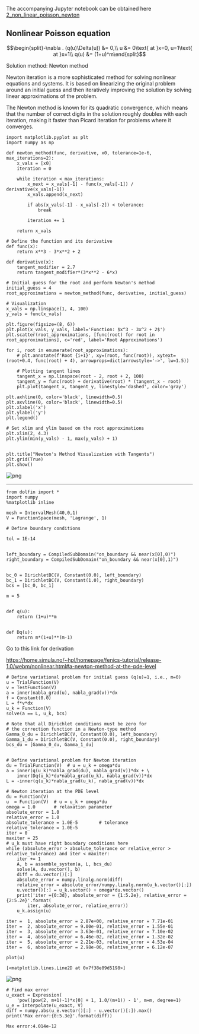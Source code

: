 The accompanying Jupyter notebook can be obtained here [2_non_linear_poisson_newton](../../../src/day-2/tutorials/2_non_linear_poisson_newton.ipynb)



## Nonlinear Poisson equation 

$$\begin{split}-\nabla . (q(u)\Delta(u)) &= 0,\\
u &= 0\text{ at }x=0, u=1\text{ at }x=1\\
q(u) &= (1+u)^m\end{split}$$


Solution method: Newton method

Newton iteration is a more sophisticated method for solving nonlinear equations and systems. It is based on linearizing the original problem around an initial guess and then iteratively improving the solution by solving linear approximations of the problem.

The Newton method is known for its quadratic convergence, which means that the number of correct digits in the solution roughly doubles with each iteration, making it faster than Picard iteration for problems where it converges.


```
import matplotlib.pyplot as plt
import numpy as np

def newton_method(func, derivative, x0, tolerance=1e-6, max_iterations=2):
    x_vals = [x0]
    iteration = 0

    while iteration < max_iterations:
        x_next = x_vals[-1] - func(x_vals[-1]) / derivative(x_vals[-1])
        x_vals.append(x_next)

        if abs(x_vals[-1] - x_vals[-2]) < tolerance:
            break

        iteration += 1

    return x_vals

# Define the function and its derivative
def func(x):
    return x**3 - 3*x**2 + 2

def derivative(x):
    tangent_modifier = 2.7
    return tangent_modifier*(3*x**2 - 6*x)

# Initial guess for the root and perform Newton's method
initial_guess = 4
root_approximations = newton_method(func, derivative, initial_guess)

# Visualization
x_vals = np.linspace(1, 4, 100)
y_vals = func(x_vals)

plt.figure(figsize=(8, 6))
plt.plot(x_vals, y_vals, label='Function: $x^3 - 3x^2 + 2$')
plt.scatter(root_approximations, [func(root) for root in root_approximations], c='red', label='Root Approximations')

for i, root in enumerate(root_approximations):
    # plt.annotate(f'Root {i+1}', xy=(root, func(root)), xytext=(root+0.4, func(root) + 4), arrowprops=dict(arrowstyle='->', lw=1.5))

    # Plotting tangent lines
    tangent_x = np.linspace(root - 2, root + 2, 100)
    tangent_y = func(root) + derivative(root) * (tangent_x - root)
    plt.plot(tangent_x, tangent_y, linestyle='dashed', color='gray')

plt.axhline(0, color='black', linewidth=0.5)
plt.axvline(0, color='black', linewidth=0.5)
plt.xlabel('x')
plt.ylabel('y')
plt.legend()

# Set xlim and ylim based on the root approximations
plt.xlim(2, 4.3)
plt.ylim(min(y_vals) - 1, max(y_vals) + 1)


plt.title("Newton's Method Visualization with Tangents")
plt.grid(True)
plt.show()

```


    
![png](2_non_linear_poisson_newton_files/2_non_linear_poisson_newton_1_0.png)
    


---


```
from dolfin import *
import numpy
%matplotlib inline

mesh = IntervalMesh(40,0,1)
V = FunctionSpace(mesh, 'Lagrange', 1)
```


```
# Define boundary conditions

tol = 1E-14


left_boundary = CompiledSubDomain("on_boundary && near(x[0],0)")
right_boundary = CompiledSubDomain("on_boundary && near(x[0],1)")


bc_0 = DirichletBC(V, Constant(0.0), left_boundary)
bc_1 = DirichletBC(V, Constant(1.0), right_boundary)
bcs = [bc_0, bc_1]
```


```
m = 5


def q(u):
    return (1+u)**m


def Dq(u):
    return m*(1+u)**(m-1)
```

Go to this link for derivation

https://home.simula.no/~hpl/homepage/fenics-tutorial/release-1.0/webm/nonlinear.html#a-newton-method-at-the-pde-level


```
# Define variational problem for initial guess (q(u)=1, i.e., m=0)
u = TrialFunction(V)
v = TestFunction(V)
a = inner(nabla_grad(u), nabla_grad(v))*dx
f = Constant(0.0)
L = f*v*dx
u_k = Function(V)
solve(a == L, u_k, bcs)

# Note that all Dirichlet conditions must be zero for
# the correction function in a Newton-type method
Gamma_0_du = DirichletBC(V, Constant(0.0), left_boundary)
Gamma_1_du = DirichletBC(V, Constant(0.0), right_boundary)
bcs_du = [Gamma_0_du, Gamma_1_du]
```


```

# Define variational problem for Newton iteration
du = TrialFunction(V)  # u = u_k + omega*du
a = inner(q(u_k)*nabla_grad(du), nabla_grad(v))*dx + \
    inner(Dq(u_k)*du*nabla_grad(u_k), nabla_grad(v))*dx
L = -inner(q(u_k)*nabla_grad(u_k), nabla_grad(v))*dx

# Newton iteration at the PDE level
du = Function(V)
u  = Function(V)  # u = u_k + omega*du
omega = 1.0       # relaxation parameter
absolute_error = 1.0
relative_error = 1.0
absolute_tolerance = 1.0E-5        # tolerance
relative_tolerance = 1.0E-5
iter = 0
maxiter = 25
# u_k must have right boundary conditions here
while (absolute_error > absolute_tolerance or relative_error > relative_tolerance) and iter < maxiter:
    iter += 1
    A, b = assemble_system(a, L, bcs_du)
    solve(A, du.vector(), b)
    diff = du.vector()[:]
    absolute_error = numpy.linalg.norm(diff)
    relative_error = absolute_error/numpy.linalg.norm(u_k.vector()[:])
    u.vector()[:] = u_k.vector() + omega*du.vector()
    print('iter ={0:3d}, absolute_error = {1:5.2e}, relative_error = {2:5.2e}'.format(
        iter, absolute_error, relative_error))
    u_k.assign(u)
```

    iter =  1, absolute_error = 2.87e+00, relative_error = 7.71e-01
    iter =  2, absolute_error = 9.00e-01, relative_error = 1.55e-01
    iter =  3, absolute_error = 3.63e-01, relative_error = 7.10e-02
    iter =  4, absolute_error = 6.46e-02, relative_error = 1.32e-02
    iter =  5, absolute_error = 2.21e-03, relative_error = 4.53e-04
    iter =  6, absolute_error = 2.98e-06, relative_error = 6.12e-07



```
plot(u)
```




    [<matplotlib.lines.Line2D at 0x7f38e89d5198>]




    
![png](2_non_linear_poisson_newton_files/2_non_linear_poisson_newton_9_1.png)
    



```
# Find max error
u_exact = Expression(
    'pow((pow(2, m+1)-1)*x[0] + 1, 1.0/(m+1)) - 1', m=m, degree=1)
u_e = interpolate(u_exact, V)
diff = numpy.abs(u_e.vector()[:] - u.vector()[:]).max()
print('Max error:{0:5.3e}'.format(diff))
```

    Max error:4.014e-12



```

```


```

```
